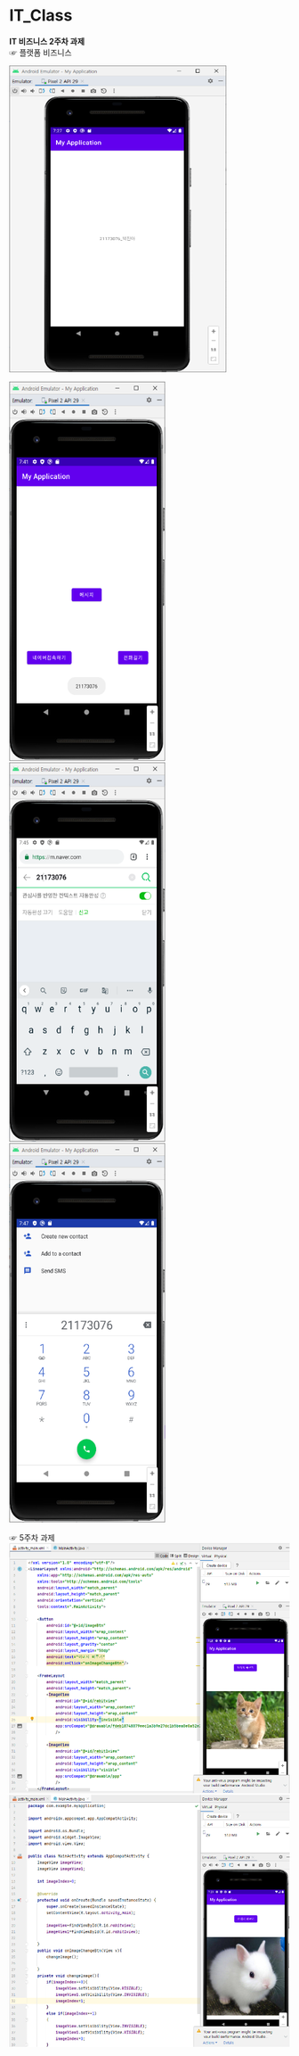 # IT_Class
**IT 비즈니스 2주차 과제**\
☞ 플랫폼 비즈니스

<img height="550" width="390" src="./pic/과제2(1).png"></img>


<img height="680" width="280" src="./pic/메인화면(1).png"></img>
<img height="680" width="280" src="./pic/네이버(1).png"></img>
<img height="680" width="280" src="./pic/전화걸기(1).png"></img>


☞ 5주차 과제
<img height="" width="" src="./pic/고양이.png"></img>
<img height="" width="" src="./pic/토끼.png"></img>
